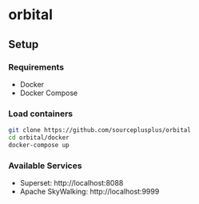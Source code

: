 # orbital

## Setup

### Requirements
- Docker
- Docker Compose

### Load containers
```sh
git clone https://github.com/sourceplusplus/orbital
cd orbital/docker
docker-compose up
```

### Available Services
- Superset: http://localhost:8088
- Apache SkyWalking: http://localhost:9999
